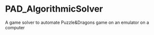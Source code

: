 # PAD_AlgorithmicSolver
 A game solver to automate Puzzle&Dragons game on an emulator on a computer
